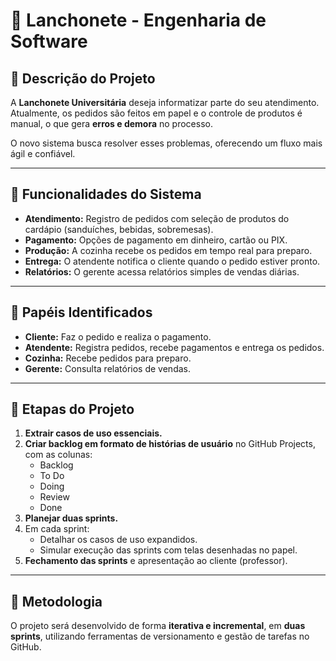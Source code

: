 # 🍔 Lanchonete - Engenharia de Software

## 📌 Descrição do Projeto
A **Lanchonete Universitária** deseja informatizar parte do seu atendimento.  
Atualmente, os pedidos são feitos em papel e o controle de produtos é manual, o que gera **erros e demora** no processo.  

O novo sistema busca resolver esses problemas, oferecendo um fluxo mais ágil e confiável.  

---

## 🎯 Funcionalidades do Sistema
- **Atendimento:** Registro de pedidos com seleção de produtos do cardápio (sanduíches, bebidas, sobremesas).  
- **Pagamento:** Opções de pagamento em dinheiro, cartão ou PIX.  
- **Produção:** A cozinha recebe os pedidos em tempo real para preparo.  
- **Entrega:** O atendente notifica o cliente quando o pedido estiver pronto.  
- **Relatórios:** O gerente acessa relatórios simples de vendas diárias.  

---

## 👥 Papéis Identificados
- **Cliente:** Faz o pedido e realiza o pagamento.  
- **Atendente:** Registra pedidos, recebe pagamentos e entrega os pedidos.  
- **Cozinha:** Recebe pedidos para preparo.  
- **Gerente:** Consulta relatórios de vendas.  

---

## 📌 Etapas do Projeto
1. **Extrair casos de uso essenciais.**  
2. **Criar backlog em formato de histórias de usuário** no GitHub Projects, com as colunas:  
   - Backlog  
   - To Do  
   - Doing  
   - Review  
   - Done  
3. **Planejar duas sprints.**  
4. Em cada sprint:  
   - Detalhar os casos de uso expandidos.  
   - Simular execução das sprints com telas desenhadas no papel.  
5. **Fechamento das sprints** e apresentação ao cliente (professor).  

---

## 🚀 Metodologia
O projeto será desenvolvido de forma **iterativa e incremental**, em **duas sprints**, utilizando ferramentas de versionamento e gestão de tarefas no GitHub.  
